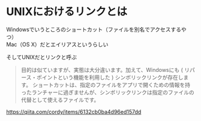 # UNIXにおけるリンクとは

Windowsでいうところのショートカット（ファイルを別名でアクセスするやつ）  
Mac（OS X）だとエイリアスというらしい

そしてUNIXだとリンクと呼ぶ


> 目的は似ていますが、実態は大分違います。加えて、Windowsにも ( リパース・ポイントという機能を利用した ) シンボリックリンクが存在します。
ショートカットは、指定のファイルをアプリで開くための情報を持ったランチャーに過ぎませんが、シンボリックリンクは指定のファイルの代替として使えるファイルです。

https://qiita.com/cordy/items/6132cb0ba4d96ed157dd
